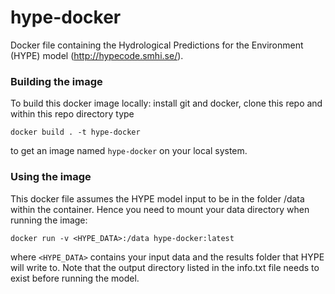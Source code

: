 # hype-docker
Docker file containing the Hydrological Predictions for the Environment (HYPE) model (http://hypecode.smhi.se/).
### Building the image
To build this docker image locally: install git and docker, clone this repo and within this repo directory type
```
docker build . -t hype-docker
```
to get an image named `hype-docker` on your local system.
### Using the image
This docker file assumes the HYPE model input to be in the folder /data within the container. Hence you need to mount your data directory when running the image:
```
docker run -v <HYPE_DATA>:/data hype-docker:latest
```
where `<HYPE_DATA>` contains your input data and the results folder that HYPE will write to. Note that the output directory listed in the info.txt file needs to exist before running the model.

